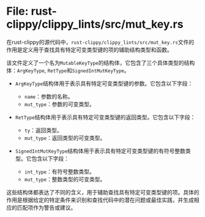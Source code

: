 # File: rust-clippy/clippy_lints/src/mut_key.rs

在rust-clippy的源代码中，`rust-clippy/clippy_lints/src/mut_key.rs`文件的作用是定义用于查找具有特定可变类型键的项的辅助结构类型和函数。

该文件定义了一个名为`MutableKeyType`的结构体，它包含了三个具体类型的结构体：`ArgKeyType`, `RetType`和`SignedIntMutKeyType`。

- `ArgKeyType`结构体用于表示具有特定可变类型键的参数。它包含以下字段：
  - `name`：参数的名称。
  - `mut_type`：参数的可变类型。

- `RetType`结构体用于表示具有特定可变类型键的返回类型。它包含以下字段：
  - `ty`：返回类型。
  - `mut_type`：返回类型的可变类型。

- `SignedIntMutKeyType`结构体用于表示具有特定可变类型键的有符号整数类型。它包含以下字段：
  - `int_type`：有符号整数类型。
  - `mut_type`：整数类型的可变类型。

这些结构体都表达了不同的含义，用于辅助查找具有特定可变类型键的项。具体的作用是根据给定的特定条件来识别和查找代码中的潜在问题或最佳实践，并生成相应的匹配项作为警告或建议。

